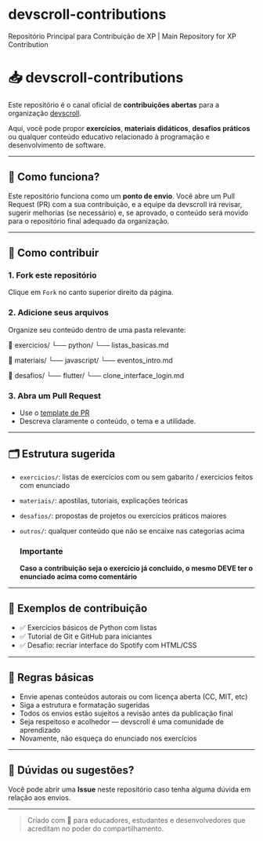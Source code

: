 # devscroll-contributions
Repositório Principal para Contribuição de XP | Main Repository for XP Contribution
# 📥 devscroll-contributions

Este repositório é o canal oficial de **contribuições abertas** para a organização [devscroll](https://github.com/devscroll).

Aqui, você pode propor **exercícios**, **materiais didáticos**, **desafios práticos** ou qualquer conteúdo educativo relacionado à programação e desenvolvimento de software.

---

## 🤔 Como funciona?

Este repositório funciona como um **ponto de envio**. Você abre um Pull Request (PR) com a sua contribuição, e a equipe da devscroll irá revisar, sugerir melhorias (se necessário) e, se aprovado, o conteúdo será movido para o repositório final adequado da organização.

---

## 🚀 Como contribuir

### 1. **Fork este repositório**
Clique em `Fork` no canto superior direito da página.

### 2. **Adicione seus arquivos**
Organize seu conteúdo dentro de uma pasta relevante:

📁 exercicios/ └── python/ └── listas_basicas.md

📁 materiais/ └── javascript/ └── eventos_intro.md

📁 desafios/ └── flutter/ └── clone_interface_login.md


### 3. **Abra um Pull Request**
- Use o [template de PR](./.github/pull_request_template.md)
- Descreva claramente o conteúdo, o tema e a utilidade.

---

## 🗂️ Estrutura sugerida

- `exercicios/`: listas de exercícios com ou sem gabarito / exercicios feitos com enunciado
- `materiais/`: apostilas, tutoriais, explicações teóricas
- `desafios/`: propostas de projetos ou exercícios práticos maiores
- `outros/`: qualquer conteúdo que não se encaixe nas categorias acima

  ### **Importante**
  **Caso a contribuição seja o exercício já concluido, o mesmo DEVE ter o enunciado acima como comentário**

---

## 🧠 Exemplos de contribuição

- ✅ Exercícios básicos de Python com listas
- ✅ Tutorial de Git e GitHub para iniciantes
- ✅ Desafio: recriar interface do Spotify com HTML/CSS

---

## 📌 Regras básicas

- Envie apenas conteúdos autorais ou com licença aberta (CC, MIT, etc)
- Siga a estrutura e formatação sugeridas
- Todos os envios estão sujeitos a revisão antes da publicação final
- Seja respeitoso e acolhedor — devscroll é uma comunidade de aprendizado
- Novamente, não esqueça do enunciado nos exercícios

---

## 💬 Dúvidas ou sugestões?

Você pode abrir uma **Issue** neste repositório caso tenha alguma dúvida em relação aos envios.

---

> Criado com 💙 para educadores, estudantes e desenvolvedores que acreditam no poder do compartilhamento.


